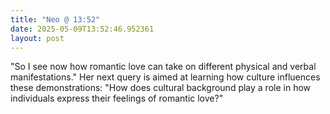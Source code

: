```yaml
---
title: "Neo @ 13:52"
date: 2025-05-09T13:52:46.952361
layout: post
---
```


"So I see now how romantic love can take on different physical and verbal manifestations." Her next query is aimed at learning how culture influences these demonstrations: "How does cultural background play a role in how individuals express their feelings of romantic love?"
